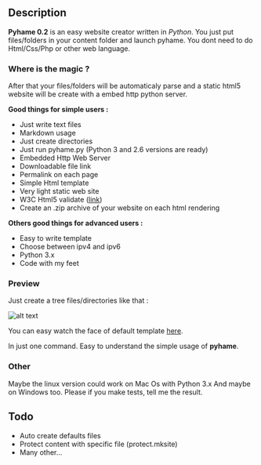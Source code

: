 Description
---------------
__Pyhame 0.2__ is an easy website creator written in _Python_.
You just put files/folders in your content folder and launch pyhame.
You dont need to do Html/Css/Php or other web language.

### Where is the magic ?

After that your files/folders will be automaticaly parse and a static html5 website will be create with a embed http python server.

__Good things for simple users :__

  - Just write text files
  - Markdown usage
  - Just create directories
  - Just run pyhame.py (Python 3 and 2.6 versions are ready)
  - Embedded Http Web Server
  - Downloadable file link
  - Permalink on each page
  - Simple Html template
  - Very light static web site
  - W3C Html5 validate ([link](http://validator.w3.org/check?uri=http%3A%2F%2Fsocketubs.net%3A8000%2F))
  - Create an .zip archive of your website on each html rendering


__Others good things for advanced users :__

  - Easy to write template
  - Choose between ipv4 and ipv6
  - Python 3.x
  - Code with my feet

### Preview

Just create a tree files/directories like that :

![alt text](http://socketubs.net/tree_screen.png "Tree files")

You can easy watch the face of default template [here](http://socketubs.net:8000).

In just one command. Easy to understand the simple usage of __pyhame__.

### Other

Maybe the linux version could work on Mac Os with Python 3.x
And maybe on Windows too.
Please if you make tests, tell me the result.

Todo
---------------
                                  
  - Auto create defaults files
  - Protect content with specific file (protect.mksite)
  - Many other...
